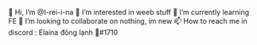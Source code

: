 👋 Hi, I’m @I-rei-i-na
👀 I’m interested in weeb stuff
🌱 I’m currently learning FE
💞️ I’m looking to collaborate on nothing, im new
📫 How to reach me in discord : Elaina đông lạnh 🌠#1710
